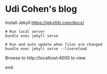 Udi Cohen's blog
==================

Install Jekyll
https://jekyllrb.com/docs/


```
# Run local server
bundle exec jekyll serve

# Run and auto update when files are changed
bundle exec jekyll serve --livereload
```

Browse to http://localhost:4000 to view


end
